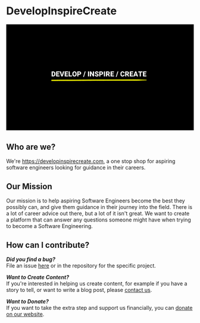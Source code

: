 # DevelopInspireCreate

![](DevelopInspireCreateBG.png)

## Who are we?

We're https://developinspirecreate.com, a one stop shop for aspiring software engineers looking for guidance in their careers.

## Our Mission

Our mission is to help aspiring Software Engineers become the best they possibly can, and give them guidance in their journey into the field. There is a lot of career advice out there, but a lot of it isn't great. We want to create a platform that can answer any questions someone might have when trying to become a Software Engineering.

## How can I contribute?

***Did you find a bug?***  
File an issue [here](https://github.com/DevelopInspireCreate/DevelopInspireCreate/issues/new) or in the repository for the specific project.

***Want to Create Content?***  
If you're interested in helping us create content, for example if you have a story to tell, or want to write a blog post, please [contact us](https://developinspirecreate.com/contact).

***Want to Donate?***  
If you want to take the extra step and support us financially, you can [donate on our website](https://developinspirecreate.com/donate).
